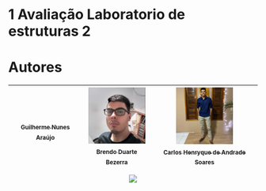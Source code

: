 # 1 Avaliação Laboratorio de estruturas 2
# Autores
| [<img src="" width=115><br><sub>Guilherme Nunes Araújo</sub>](https://github.com/Guiulhas) |  [<img src="https://github.com/Bz9r4/1avaliacaolab/blob/main/fotos/Captura%20de%20tela_4-3-2024_23339_web.whatsapp.com.jpeg" width=115><br><sub>Brendo Duarte Bezerra</sub>](https://github.com/Bz9r4) |  [<img src="https://github.com/Bz9r4/1avaliacaolab/blob/main/fotos/327539061_1649277995484713_7220329731058827949_n.jpg" width=115><br><sub>Carlos Henryque de Andrade Soares</sub>]() |
| :---: | :---: | :---: |
<p align="center"><img src="http://img.shields.io/static/v1?label=STATUS&message=EM%20CONCLUIDO&color=GREEN&style=for-the-badge"/></p>
